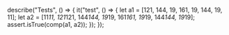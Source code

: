 describe("Tests", () => {
  it("test", () => {
    let a1 = [121, 144, 19, 161, 19, 144, 19, 11];
    let a2 = [11*11, 121*121, 144*144, 19*19, 161*161, 19*19, 144*144, 19*19];
    assert.isTrue(comp(a1, a2));
  });
});